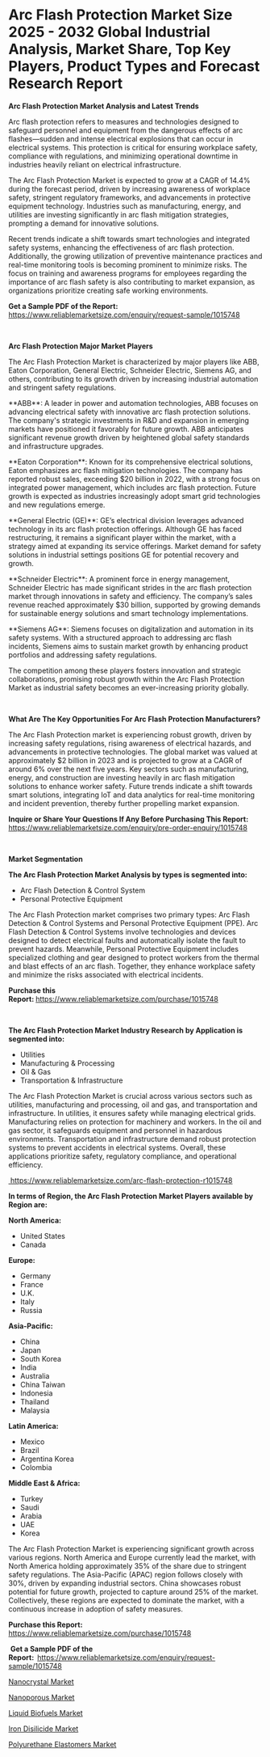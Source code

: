 <p><h1>Arc Flash Protection Market Size 2025 - 2032 Global Industrial Analysis, Market Share, Top Key Players, Product Types and Forecast Research Report</h1></p><p><strong>Arc Flash Protection Market Analysis and Latest Trends</strong></p>
<p><p>Arc flash protection refers to measures and technologies designed to safeguard personnel and equipment from the dangerous effects of arc flashes—sudden and intense electrical explosions that can occur in electrical systems. This protection is critical for ensuring workplace safety, compliance with regulations, and minimizing operational downtime in industries heavily reliant on electrical infrastructure.</p><p>The Arc Flash Protection Market is expected to grow at a CAGR of 14.4% during the forecast period, driven by increasing awareness of workplace safety, stringent regulatory frameworks, and advancements in protective equipment technology. Industries such as manufacturing, energy, and utilities are investing significantly in arc flash mitigation strategies, prompting a demand for innovative solutions. </p><p>Recent trends indicate a shift towards smart technologies and integrated safety systems, enhancing the effectiveness of arc flash protection. Additionally, the growing utilization of preventive maintenance practices and real-time monitoring tools is becoming prominent to minimize risks. The focus on training and awareness programs for employees regarding the importance of arc flash safety is also contributing to market expansion, as organizations prioritize creating safe working environments.</p></p>
<p><strong>Get a Sample PDF of the Report:&nbsp;</strong> <a href="https://www.reliablemarketsize.com/enquiry/request-sample/1015748?utm_campaign=1845&utm_medium=2&utm_source=Github&utm_content=ia&utm_term=31032025&utm_id=arc-flash-protection">https://www.reliablemarketsize.com/enquiry/request-sample/1015748</a></p>
<p>&nbsp;</p>
<p><strong>Arc Flash Protection Major Market Players</strong></p>
<p><p>The Arc Flash Protection Market is characterized by major players like ABB, Eaton Corporation, General Electric, Schneider Electric, Siemens AG, and others, contributing to its growth driven by increasing industrial automation and stringent safety regulations.</p><p>**ABB**: A leader in power and automation technologies, ABB focuses on advancing electrical safety with innovative arc flash protection solutions. The company's strategic investments in R&D and expansion in emerging markets have positioned it favorably for future growth. ABB anticipates significant revenue growth driven by heightened global safety standards and infrastructure upgrades.</p><p>**Eaton Corporation**: Known for its comprehensive electrical solutions, Eaton emphasizes arc flash mitigation technologies. The company has reported robust sales, exceeding $20 billion in 2022, with a strong focus on integrated power management, which includes arc flash protection. Future growth is expected as industries increasingly adopt smart grid technologies and new regulations emerge.</p><p>**General Electric (GE)**: GE’s electrical division leverages advanced technology in its arc flash protection offerings. Although GE has faced restructuring, it remains a significant player within the market, with a strategy aimed at expanding its service offerings. Market demand for safety solutions in industrial settings positions GE for potential recovery and growth.</p><p>**Schneider Electric**: A prominent force in energy management, Schneider Electric has made significant strides in the arc flash protection market through innovations in safety and efficiency. The company’s sales revenue reached approximately $30 billion, supported by growing demands for sustainable energy solutions and smart technology implementations.</p><p>**Siemens AG**: Siemens focuses on digitalization and automation in its safety systems. With a structured approach to addressing arc flash incidents, Siemens aims to sustain market growth by enhancing product portfolios and addressing safety regulations.</p><p>The competition among these players fosters innovation and strategic collaborations, promising robust growth within the Arc Flash Protection Market as industrial safety becomes an ever-increasing priority globally.</p></p>
<p>&nbsp;</p>
<p><strong>What Are The Key Opportunities For Arc Flash Protection Manufacturers?</strong></p>
<p><p>The Arc Flash Protection market is experiencing robust growth, driven by increasing safety regulations, rising awareness of electrical hazards, and advancements in protective technologies. The global market was valued at approximately $2 billion in 2023 and is projected to grow at a CAGR of around 6% over the next five years. Key sectors such as manufacturing, energy, and construction are investing heavily in arc flash mitigation solutions to enhance worker safety. Future trends indicate a shift towards smart solutions, integrating IoT and data analytics for real-time monitoring and incident prevention, thereby further propelling market expansion.</p></p>
<p><strong>Inquire or Share Your Questions If Any Before Purchasing This Report:</strong> <a href="https://www.reliablemarketsize.com/enquiry/pre-order-enquiry/1015748?utm_campaign=1845&utm_medium=2&utm_source=Github&utm_content=ia&utm_term=31032025&utm_id=arc-flash-protection">https://www.reliablemarketsize.com/enquiry/pre-order-enquiry/1015748</a></p>
<p>&nbsp;</p>
<p><strong>Market Segmentation</strong></p>
<p><strong>The Arc Flash Protection Market Analysis by types is segmented into:</strong></p>
<p><ul><li>Arc Flash Detection & Control System</li><li>Personal Protective Equipment</li></ul></p>
<p><p>The Arc Flash Protection market comprises two primary types: Arc Flash Detection & Control Systems and Personal Protective Equipment (PPE). Arc Flash Detection & Control Systems involve technologies and devices designed to detect electrical faults and automatically isolate the fault to prevent hazards. Meanwhile, Personal Protective Equipment includes specialized clothing and gear designed to protect workers from the thermal and blast effects of an arc flash. Together, they enhance workplace safety and minimize the risks associated with electrical incidents.</p></p>
<p><strong>Purchase this Report:&nbsp;</strong><a href="https://www.reliablemarketsize.com/purchase/1015748?utm_campaign=1845&utm_medium=2&utm_source=Github&utm_content=ia&utm_term=31032025&utm_id=arc-flash-protection">https://www.reliablemarketsize.com/purchase/1015748</a></p>
<p>&nbsp;</p>
<p><strong>The Arc Flash Protection Market Industry Research by Application is segmented into:</strong></p>
<p><ul><li>Utilities</li><li>Manufacturing & Processing</li><li>Oil & Gas</li><li>Transportation & Infrastructure</li></ul></p>
<p><p>The Arc Flash Protection Market is crucial across various sectors such as utilities, manufacturing and processing, oil and gas, and transportation and infrastructure. In utilities, it ensures safety while managing electrical grids. Manufacturing relies on protection for machinery and workers. In the oil and gas sector, it safeguards equipment and personnel in hazardous environments. Transportation and infrastructure demand robust protection systems to prevent accidents in electrical systems. Overall, these applications prioritize safety, regulatory compliance, and operational efficiency.</p></p>
<p><a href="https://www.reliablemarketsize.com/arc-flash-protection-r1015748?utm_campaign=1845&utm_medium=2&utm_source=Github&utm_content=ia&utm_term=31032025&utm_id=arc-flash-protection">&nbsp;https://www.reliablemarketsize.com/arc-flash-protection-r1015748</a></p>
<p><strong>In terms of Region, the Arc Flash Protection Market Players available by Region are:</strong></p>
<p>
    <p> <strong> North America: </strong>
        <ul>
            <li>United States</li>
            <li>Canada</li>
        </ul>
        </p> 
    <p> <strong> Europe: </strong>
        <ul>
            <li>Germany</li>
            <li>France</li>
            <li>U.K.</li>
            <li>Italy</li>
            <li>Russia</li>
        </ul>
        </p> 
    <p> <strong> Asia-Pacific: </strong>
        <ul>
            <li>China</li>
            <li>Japan</li>
            <li>South Korea</li>
            <li>India</li>
            <li>Australia</li>
            <li>China Taiwan</li>
            <li>Indonesia</li>
            <li>Thailand</li>
            <li>Malaysia</li>
        </ul>
        </p> 
    <p> <strong> Latin America: </strong>
        <ul>
            <li>Mexico</li>
            <li>Brazil</li>
            <li>Argentina Korea</li>
            <li>Colombia</li>
        </ul>
        </p> 
    <p> <strong> Middle East & Africa: </strong>
        <ul>
            <li>Turkey</li>
            <li>Saudi</li>
            <li>Arabia</li>
            <li>UAE</li>
            <li>Korea</li>
        </ul>
    </p>
    </p>
<p><p>The Arc Flash Protection Market is experiencing significant growth across various regions. North America and Europe currently lead the market, with North America holding approximately 35% of the share due to stringent safety regulations. The Asia-Pacific (APAC) region follows closely with 30%, driven by expanding industrial sectors. China showcases robust potential for future growth, projected to capture around 25% of the market. Collectively, these regions are expected to dominate the market, with a continuous increase in adoption of safety measures.</p></p>
<p><strong>Purchase this Report: </strong><a href="https://www.reliablemarketsize.com/purchase/1015748?utm_campaign=1845&utm_medium=2&utm_source=Github&utm_content=ia&utm_term=31032025&utm_id=arc-flash-protection">https://www.reliablemarketsize.com/purchase/1015748</a></p>
<p>&nbsp;<strong>Get a Sample PDF of the Report:&nbsp;&nbsp;</strong><a href="https://www.reliablemarketsize.com/enquiry/request-sample/1015748?utm_campaign=1845&utm_medium=2&utm_source=Github&utm_content=ia&utm_term=31032025&utm_id=arc-flash-protection">https://www.reliablemarketsize.com/enquiry/request-sample/1015748</a></p>
<p><strong></strong></p>
<p><p><a href="https://github.com/dagnewopus/Market-Research-Report-List-1/blob/main/nanocrystal-market.md?utm_campaign=1845&utm_medium=2&utm_source=Github&utm_content=ia&utm_term=31032025&utm_id=arc-flash-protection">Nanocrystal Market</a></p><p><a href="https://github.com/suebabuhai/Market-Research-Report-List-1/blob/main/nanoporous-market.md?utm_campaign=1845&utm_medium=2&utm_source=Github&utm_content=ia&utm_term=31032025&utm_id=arc-flash-protection">Nanoporous Market</a></p><p><a href="https://github.com/papnider/Market-Research-Report-List-1/blob/main/liquid-biofuels-market.md?utm_campaign=1845&utm_medium=2&utm_source=Github&utm_content=ia&utm_term=31032025&utm_id=arc-flash-protection">Liquid Biofuels Market</a></p><p><a href="https://github.com/nyanikumchu/Market-Research-Report-List-1/blob/main/iron-disilicide-market.md?utm_campaign=1845&utm_medium=2&utm_source=Github&utm_content=ia&utm_term=31032025&utm_id=arc-flash-protection">Iron Disilicide Market</a></p><p><a href="https://github.com/foustzelmsdv/Market-Research-Report-List-1/blob/main/polyurethane-elastomers-market.md?utm_campaign=1845&utm_medium=2&utm_source=Github&utm_content=ia&utm_term=31032025&utm_id=arc-flash-protection">Polyurethane Elastomers Market</a></p></p>
